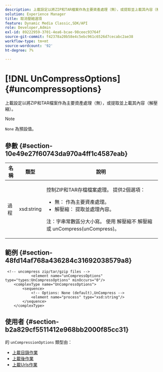 ```yaml
---
description: 上載設定以將ZIP和TAR檔案作為主要資產處理（無），或提取並上載其內容（解壓縮）。
solution: Experience Manager
title: 取消壓縮選項
feature: Dynamic Media Classic,SDK/API
role: Developer,Admin
exl-id: 89222959-3701-4ea6-bcae-98ceec93764f
source-git-commit: f42378a20b58e4c5ebc961c6526d7cecabc2ae38
workflow-type: tm+mt
source-wordcount: '92'
ht-degree: 7%

---
```


# [!DNL UnCompressOptions]{#uncompressoptions}

上載設定以將ZIP和TAR檔案作為主要資產處理（無），或提取並上載其內容（解壓縮）。

>[!NOTE]
>
>`None` 為預設值。

## 參數 {#section-10e49e27f60743da970a4ff1c4587eab}

<table id="table_89C2F7CDB24848459E47F1F7F58D91BA"> 
 <thead> 
  <tr> 
   <th colname="col1" class="entry"> 名稱 </th> 
   <th colname="col2" class="entry"> 類型 </th> 
   <th colname="col3" class="entry"> 說明 </th> 
  </tr> 
 </thead>
 <tbody> 
  <tr> 
   <td colname="col1"> <span class="codeph"> <span class="varname"> 過程</span> </span> </td> 
   <td colname="col2"> <span class="codeph"> xsd:string</span> </td> 
   <td colname="col3"> <p>控制ZIP和TAR存檔檔案處理。 提供2個選項： 
     <ul id="ul_F34E2F3B9B74450CA7E76BD9FD7137C2">
      <li id="li_E982468ED814446593B0C0A3F3D729FB"><span class="codeph"> 無：</span> 作為主要資產處理。 </li>
      <li id="li_4A45DA99592B4EF7A1FE0A946A835104"><span class="codeph"> 解壓縮：</span> 提取並處理內容。 </li>
     </ul><p>注：字串常數區分大小寫。 使用 <span class="codeph"> 解壓縮</span>不 <span class="codeph"> 解壓縮</span> 或 <span class="codeph"> unCompress(unCompress)</span>。 </p></p> </td> 
  </tr> 
 </tbody> 
</table>

## 範例 {#section-48fd14af768a436284c31692038579a8}

```
 <!-- uncompress zip/tar/gzip files -->
            <element name="unCompressOptions" type="types:UnCompressOptions" minOccurs="0"/>
    <complexType name="UnCompressOptions">
        <sequence>
            <!-- Options: None (default),UnCompress -->
            <element name="process" type="xsd:string"/>
        </sequence>
    </complexType>
```

## 使用者 {#section-b2a829cf5511412e968bb2000f85cc31}

的 `unCompressionOptions` 類型由：

* [上載目錄作業](../../types/c-data-types/r-upload-directory-job.md#reference-e707ebf53b074c49ad983d1886e0bbb6)
* [上載後作業](../../types/c-data-types/r-upload-post-job.md#reference-bca2339b593f4637a687c33937215ef4)
* [上載Urls作業](../../types/c-data-types/r-upload-urls-job.md#reference-8e9bc895268c4321b233dbeadc990398)
